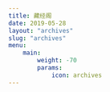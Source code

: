 ```yaml
---
title: 藏经阁
date: 2019-05-28
layout: "archives"
slug: "archives"
menu:
    main:
        weight: -70
        params: 
            icon: archives
---
```

